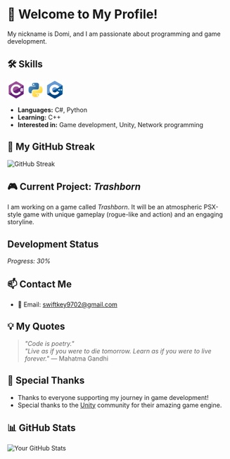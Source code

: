 # 👋 Welcome to My Profile!

My nickname is Domi, and I am passionate about programming and game development.

## 🛠️ Skills

<p align="left">
  <img src="https://raw.githubusercontent.com/devicons/devicon/master/icons/csharp/csharp-original.svg" alt="C#" width="40" height="40"/>
  <img src="https://raw.githubusercontent.com/devicons/devicon/master/icons/python/python-original.svg" alt="Python" width="40" height="40"/>
  <img src="https://raw.githubusercontent.com/devicons/devicon/master/icons/cplusplus/cplusplus-original.svg" alt="C++" width="40" height="40"/>
</p>

- **Languages:** C#, Python
- **Learning:** C++
- **Interested in:** Game development, Unity, Network programming

## 🎯 My GitHub Streak

![GitHub Streak](https://github-readme-streak-stats.herokuapp.com/?user=domi23&theme=dark&background=000000)

## 🎮 Current Project: *Trashborn*

I am working on a game called *Trashborn*. It will be an atmospheric PSX-style game with unique gameplay (rogue-like and action) and an engaging storyline.

## Development Status
*Progress: 30%*

## 📫 Contact Me

- 📧 Email: [swiftkey9702@gmail.com](mailto:swiftkey9702@gmail.com)

## 💡 My Quotes

> *"Code is poetry."*  
> *"Live as if you were to die tomorrow. Learn as if you were to live forever."* — Mahatma Gandhi

## 🌟 Special Thanks

- Thanks to everyone supporting my journey in game development!
- Special thanks to the [Unity](https://unity.com/) community for their amazing game engine.

## 📊 GitHub Stats

![Your GitHub Stats](https://github-readme-stats.vercel.app/api?username=domi23&show_icons=true&theme=dark)
